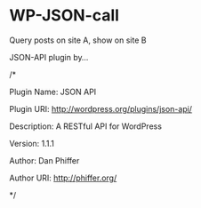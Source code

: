 # WP-JSON-call
Query posts on site A, show on site B

JSON-API plugin by…

/*

  Plugin Name: JSON API
  
  Plugin URI: http://wordpress.org/plugins/json-api/
  
  Description: A RESTful API for WordPress
  
  Version: 1.1.1
  
  Author: Dan Phiffer
  
  Author URI: http://phiffer.org/

*/
